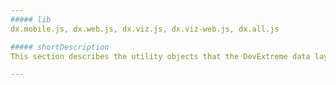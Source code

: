 ```yaml
---
##### lib
dx.mobile.js, dx.web.js, dx.viz.js, dx.viz-web.js, dx.all.js

##### shortDescription
This section describes the utility objects that the DevExtreme data layer provides.

---
```


